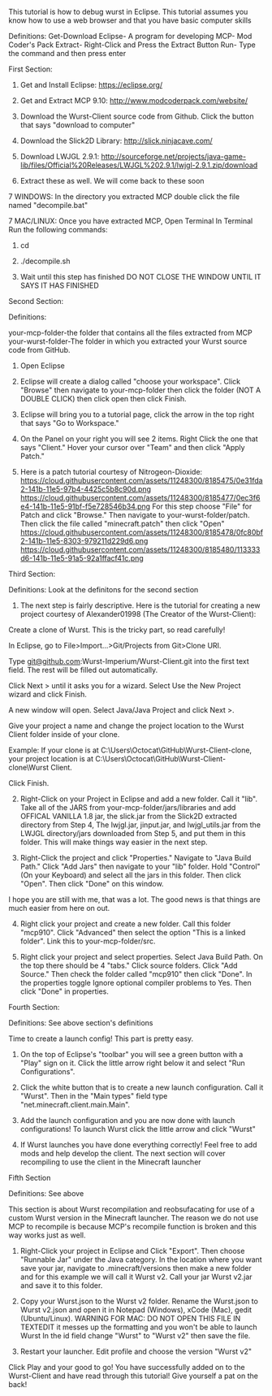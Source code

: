 This tutorial is how to debug wurst in Eclipse. This tutorial assumes you know how to use a web browser and that you have basic computer skills

Definitions:
Get-Download
Eclipse- A program for developing
MCP- Mod Coder's Pack
Extract- Right-Click and Press the Extract Button
Run- Type the command and then press enter

First Section:

1. Get and Install Eclipse: https://eclipse.org/

2. Get and Extract MCP 9.10: http://www.modcoderpack.com/website/

3. Download the Wurst-Client source code from Github. Click the button that says "download to computer"

4. Download the Slick2D Library: http://slick.ninjacave.com/

5. Download LWJGL 2.9.1: http://sourceforge.net/projects/java-game-lib/files/Official%20Releases/LWJGL%202.9.1/lwjgl-2.9.1.zip/download

6. Extract these as well. We will come back to these soon

7 WINDOWS: In the directory you extracted MCP double click the file named "decompile.bat"

7 MAC/LINUX: Once you have extracted MCP, Open Terminal
   In Terminal Run the following commands:
   1. cd <Drag Folder with MCP files from File Browser here> 
   2. ./decompile.sh

8. Wait until this step has finished DO NOT CLOSE THE WINDOW UNTIL IT SAYS IT HAS FINISHED

Second Section:

Definitions:

your-mcp-folder-the folder that contains all the files extracted from MCP
your-wurst-folder-The folder in which you extracted your Wurst source code from GitHub.

1. Open Eclipse

2. Eclipse will create a dialog called "choose your workspace". Click "Browse" then navigate to your-mcp-folder then click the folder (NOT A DOUBLE CLICK) then click open then click Finish. 

3. Eclipse will bring you to a tutorial page, click the arrow in the top right that says "Go to Workspace."

4. On the Panel on your right you will see 2 items. Right Click the one that says "Client." Hover your cursor over "Team" and then click "Apply Patch." 

5. Here is a patch tutorial courtesy of Nitrogeon-Dioxide:
   https://cloud.githubusercontent.com/assets/11248300/8185475/0e31fda2-141b-11e5-97b4-4425c5b8c90d.png
   https://cloud.githubusercontent.com/assets/11248300/8185477/0ec3f6e4-141b-11e5-91bf-f5e728546b34.png
   For this step choose "File" for Patch and click "Browse." Then navigate to your-wurst-folder/patch. Then click the    file called "minecraft.patch" then click "Open"
   https://cloud.githubusercontent.com/assets/11248300/8185478/0fc80bf2-141b-11e5-8303-979211d229d6.png
   https://cloud.githubusercontent.com/assets/11248300/8185480/113333d6-141b-11e5-91a5-92a1ffacf41c.png

Third Section:

Definitions:
Look at the definitons for the second section

1. The next step is fairly descriptive. Here is the tutorial for creating a new project courtesy of Alexander01998 (The Creator of the Wurst-Client):
  
  Create a clone of Wurst. This is the tricky part, so read carefully!
  
  In Eclipse, go to File>Import...>Git/Projects from Git>Clone URI.
  
  Type git@github.com:Wurst-Imperium/Wurst-Client.git into the first text field. The rest will be filled out        automatically.
  
  Click Next > until it asks you for a wizard. Select Use the New Project wizard and click Finish.
  
  A new window will open. Select Java/Java Project and click Next >.
  
  Give your project a name and change the project location to the Wurst Client folder inside of your clone.
  
  Example: If your clone is at C:\Users\Octocat\GitHub\Wurst-Client-clone, your project location is at C:\Users\Octocat\GitHub\Wurst-Client-clone\Wurst Client.
  
  Click Finish.

2. Right-Click on your Project in Eclipse and add a new folder. Call it "lib". Take all of the JARS from your-mcp-folder/jars/libraries and add OFFICAL VANILLA 1.8 jar, the slick.jar from the Slick2D extracted directory from Step 4, The lwjgl.jar, jinput.jar, and lwjgl_utils.jar from the LWJGL directory/jars downloaded from Step 5, and put them in this folder. This will make things way easier in the next step.

3. Right-Click the project and click "Properties." Navigate to "Java Build Path." Click "Add Jars" then navigate to your "lib" folder. Hold "Control" (On your Keyboard) and select all the jars in this folder. Then click "Open". Then click "Done" on this window.


I hope you are still with me, that was a lot. The good news is that things are much easier from here on out.


4. Right click your project and create a new folder. Call this folder "mcp910". Click "Advanced" then select the option "This is a linked folder". Link this to your-mcp-folder/src.

5. Right click your project and select properties. Select Java Build Path. On the top there should be 4 "tabs." Click source folders. Click "Add Source." Then check the folder called "mcp910" then click "Done". In the properties toggle Ignore optional compiler problems to Yes. Then click "Done" in properties.


Fourth Section:

Definitions:
See above section's definitions

Time to create a launch config! This part is pretty easy.

1. On the top of Eclipse's "toolbar" you will see a green button with a "Play" sign on it. Click the little arrow right below it and select "Run Configurations".

2. Click the white button that is to create a new launch configuration. Call it "Wurst". Then in the "Main types" field type "net.minecraft.client.main.Main".

3. Add the launch configuration and you are now done with launch configurations! To launch Wurst click the little arrow and click "Wurst"

4. If Wurst launches you have done everything correctly! Feel free to add mods and help develop the client. The next section will cover recompiling to use the client in the Minecraft launcher
   
Fifth Section

Definitions:
See above

This section is about Wurst recompilation and reobsufacating for use of a custom Wurst version in the Minecraft launcher. The reason we do not use MCP to recompile is because MCP's recompile function is broken and this way works just as well.

1. Right-Click your project in Eclipse and Click "Export". Then choose "Runnable Jar" under the Java category. In the location where you want save your jar, navigate to .minecraft/versions then make a new folder and for this example we will call it Wurst v2. Call your jar Wurst v2.jar and save it to this folder.

2. Copy your Wurst.json to the Wurst v2 folder. Rename the Wurst.json to Wurst v2.json and open it in Notepad (Windows), xCode (Mac), gedit (Ubuntu/Linux). 
WARNING FOR MAC: DO NOT OPEN THIS FILE IN TEXTEDIT it messes up the formatting and you won't be able to launch Wurst In the id field change "Wurst" to "Wurst v2" then save the file.

3. Restart your launcher. Edit profile and choose the version "Wurst v2"

Click Play and your good to go! You have successfully added on to the Wurst-Client and have read through this tutorial! Give yourself a pat on the back!
 

